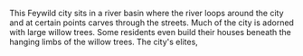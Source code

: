 This Feywild city sits in a river basin where the river loops around the city and at certain points carves through the streets. Much of the city is adorned with large willow trees. Some residents even build their houses beneath the hanging limbs of the willow trees. The city's elites, 